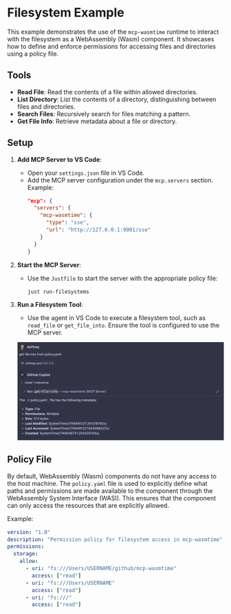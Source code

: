 # Filesystem Example

This example demonstrates the use of the `mcp-wasmtime` runtime to interact with the filesystem as a WebAssembly (Wasm) component. It showcases how to define and enforce permissions for accessing files and directories using a policy file.

## Tools

- **Read File**: Read the contents of a file within allowed directories.
- **List Directory**: List the contents of a directory, distinguishing between files and directories.
- **Search Files**: Recursively search for files matching a pattern.
- **Get File Info**: Retrieve metadata about a file or directory.

## Setup

1. **Add MCP Server to VS Code**:

   - Open your `settings.json` file in VS Code.
   - Add the MCP server configuration under the `mcp.servers` section. Example:
     ```json
     "mcp": {
       "servers": {
         "mcp-wasmtime": {
           "type": "sse",
           "url": "http://127.0.0.1:9001/sse"
         }
       }
     }
     ```

2. **Start the MCP Server**:

   - Use the `Justfile` to start the server with the appropriate policy file:
     ```bash
     just run-filesystems
     ```

3. **Run a Filesystem Tool**:

   - Use the agent in VS Code to execute a filesystem tool, such as `read_file` or `get_file_into`. Ensure the tool is configured to use the MCP server.

   ![alt text](get_file_into.png)

## Policy File

By default, WebAssembly (Wasm) components do not have any access to the host machine. The `policy.yaml` file is used to explicitly define what paths and permissions are made available to the component through the WebAssembly System Interface (WASI). This ensures that the component can only access the resources that are explicitly allowed.

Example:

```yaml
version: "1.0"
description: "Permission policy for filesystem access in mcp-wasmtime"
permissions:
  storage:
    allow:
      - uri: "fs:///Users/USERNAME/github/mcp-wasmtime"
        access: ["read"]
      - uri: "fs:///Users/USERNAME"
        access: ["read"]
      - uri: "fs:///"
        access: ["read"]
```
